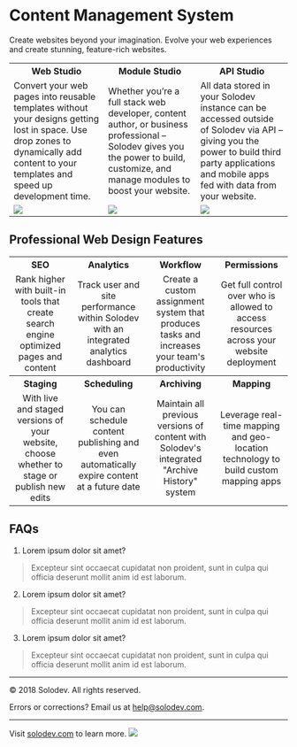 ﻿# Content Management System
Create websites beyond your imagination.
Evolve your web experiences and create stunning, feature-rich websites.


<table>
	<tr>
		<th width="299">Web Studio</td>
		<th width="299">Module Studio</td>
		<th width="299">API Studio</td>
	</tr>
	<tr>
	<td>Convert your web pages into reusable templates without your designs getting lost in space. Use drop zones to dynamically add content to your templates and speed up development time.</td>	
	<td>Whether you’re a full stack web developer, content author, or business professional – Solodev gives you the power to build, customize, and manage modules to boost your website.
	</td>	
	<td>All data stored in your Solodev instance can be accessed outside of Solodev via API – giving you the power to build third party applications and mobile apps fed with data from your website. 
    </td>	
	</tr>
	<tr>
	<td><img src="https://www.solodev.com/_/images/pageBuilderMagellan.jpg"></td>
	<td><img src="https://www.solodev.com/_/images/multiSite.jpg"></td>
	<td><img src="https://www.solodev.com/_/images/API_Studio.png"></td>
	</tr>
	
</table>

## Professional Web Design Features
<table>
<tr>
	<th width="225">SEO</td>
	<th width="225">Analytics</td>
	<th width="225">Workflow</td>
	<th width="225">Permissions</td>
</tr>
<tr>
	<td align ="center">Rank higher with built-in tools that create search engine optimized pages and content</td>	
	<td align ="center">Track user and site performance within Solodev with an integrated analytics dashboard</td>	
	<td align ="center">Create a custom assignment system that produces tasks and increases your team's productivity</td>	
	<td align ="center">Get full control over who is allowed to access resources across your website deployment</td>
</tr>
<tr>
    <th>Staging</th>
	<th>Scheduling</th>
	<th>Archiving</th>
	<th>Mapping</th>
</tr>
<tr>
	<td align ="center">With live and staged versions of your website, choose whether to stage or publish new edits</td>
	<td align ="center">You can schedule content publishing and even automatically expire content at a future date</td>
	<td align ="center">Maintain all previous versions of content with Solodev's integrated "Archive History" system</td>
	<td align ="center">Leverage real-time mapping and geo-location technology to build custom mapping apps</td>
</tr>
	</table>

## FAQs
1. Lorem ipsum dolor sit amet?
> Excepteur sint occaecat cupidatat non proident, sunt in culpa qui officia deserunt mollit anim id est laborum.

2. Lorem ipsum dolor sit amet?
> Excepteur sint occaecat cupidatat non proident, sunt in culpa qui officia deserunt mollit anim id est laborum.

3. Lorem ipsum dolor sit amet?
> Excepteur sint occaecat cupidatat non proident, sunt in culpa qui officia deserunt mollit anim id est laborum.

---
© 2018 Solodev. All rights reserved. 

Errors or corrections? Email us at help@solodev.com.

---
Visit [solodev.com](https://www.solodev.com/) to learn more. <img src="https://www.google-analytics.com/collect?v=1&tid=UA-3849724-1&cid=1&t=event&ec=github_aws&ea=pro&cs=github&cm=github&cn=github_cms" />
